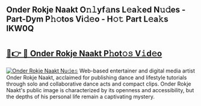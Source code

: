 ## Onder Rokje Naakt O𝚗𝚕yf𝚊ns L𝚎a𝚔ed N𝚞𝚍es - Part-Dym P𝚑𝚘tos Vi𝚍𝚎o - H𝚘𝚝 Part L𝚎a𝚔s lKW0Q

# <h2><a href="http://kfe4ce.oniu.top/?m=Onder+Rokje+Naakt">🔗👉 🔴 Onder Rokje Naakt P𝚑ot𝚘𝚜 V𝚒d𝚎o</a></h2>

[![Onder Rokje Naakt Nu𝚍e𝚜](https://i.imgur.com/0qMVB7G.gif)](http://kfe4ce.oniu.top/?m=Onder+Rokje+Naakt)
Web-based entertainer and digital media artist Onder Rokje Naakt, acclaimed for publishing dance and lifestyle tutorials through solo and collaborative dance acts and compact clips. Onder Rokje Naakt's public image is characterized by its openness and accessibility, but the depths of his personal life remain a captivating mystery.  

